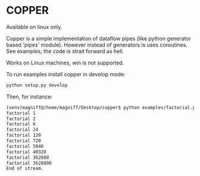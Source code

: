 ﻿# COPPER

Available on linux only.

Copper is a simple implementation of dataflow pipes (like python generator based 'pipes' module). However instead of generators is uses coroutines.
See examples, the code is strait forward as hell.

Works on Linux machines, win is not supported.

To run examples install copper in develop mode:
```sh
python setup.py develop
```
Then, for instance:
```sh
(venv)magniff@/home/magniff/Desktop/copper$ python examples/factorial.py 
factorial 1
factorial 2
factorial 6
factorial 24
factorial 120
factorial 720
factorial 5040
factorial 40320
factorial 362880
factorial 3628800
End of stream.
```
